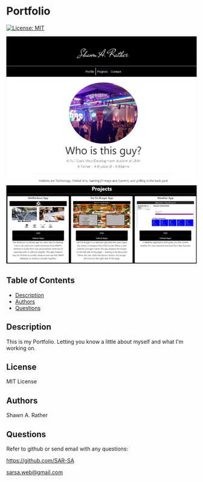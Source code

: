 # Portfolio

[![License: MIT](https://img.shields.io/badge/License-MIT-yellow.svg)](https://opensource.org/licenses/MIT)

![](assets/Portfolio.JPG)
![](assets/PortfolioProjectsPic.JPG)

## Table of Contents
- [Description](#descriptiongo)
- [Authors](#authorgo)
- [Questions](#contactgo)
        
## Description<a id='descriptiongo'></a>

This is my Portfolio. Letting you know a little about myself and what I'm working on.

## License<a id="licensego"></a>

MIT License

## Authors<a id="authorgo"></a>

Shawn A. Rather


## Questions<a id="contactgo"></a>

Refer to github or send email with any questions:

https://github.com/SAR-SA

sarsa.web@gmail.com
